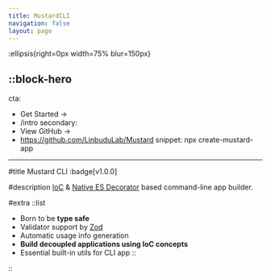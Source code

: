 ```yaml
---
title: MustardCLI
navigation: false
layout: page
---
```


:ellipsis{right=0px width=75% blur=150px}

::block-hero
---

cta:
  - Get Started →
  - /intro
secondary:
  - View GitHub →
  - https://github.com/LinbuduLab/Mustard
snippet: npx create-mustard-app
---

#title
Mustard CLI :badge[v1.0.0]

#description
[IoC](https://en.wikipedia.org/wiki/Inversion_of_control) & [Native ES Decorator](https://github.com/tc39/proposal-decorators) based command-line app builder.

#extra
  ::list
  - Born to be **type safe**
  - Validator support by [Zod](https://github.com/colinhacks/zod)
  - Automatic usage info generation
  - **Build decoupled applications using IoC concepts**
  - Essential built-in utils for CLI app
  ::

::
